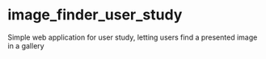 # image_finder_user_study
Simple web application for user study, letting users find a presented image in a gallery
